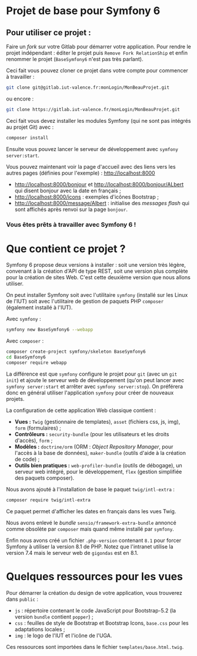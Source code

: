 # Projet de base pour Symfony 6 #

## Pour utiliser ce projet : ##

Faire un *fork* sur votre Gitlab pour démarrer votre application. Pour rendre le projet indépendant : éditer
le projet puis `Remove Fork RelationShip` et enfin renommer le projet (`BaseSymfony6` n'est pas très
parlant).

Ceci fait vous pouvez cloner ce projet dans votre compte pour commencer à travailler :
```bash
git clone git@gitlab.iut-valence.fr:monLogin/MonBeauProjet.git
```
ou encore :
```bash
git clone https://gitlab.iut-valence.fr/monLogin/MonBeauProjet.git
```

Ceci fait vous devez installer les modules Symfony (qui ne sont pas intégrés au projet Git) avec :
```bash
composer install
```

Ensuite vous pouvez lancer le serveur de développement avec `symfony server:start`.

Vous pouvez maintenant voir la page d'accueil avec des liens vers les autres pages (définies pour
l'exemple) :
[http://localhost:8000](http://localhost:8000)

- [http://localhost:8000/bonjour](http://localhost:8000/bonjour) et
  [http://localhost:8000/bonjour/ALbert](http://localhost:8000/bonjour/ALbert) qui disent bonjour avec la
  date en français ;
- [http://localhost:8000/icons](http://localhost:8000/icons) : exemples d'icônes Bootstrap ;
- [http://localhost:8000/message/Albert](http://localhost:8000/message/Albert) : initialise des *messages
  flash* qui sont affichés après renvoi sur la page `bonjour`.

### Vous êtes prêts à travailler avec Symfony 6 ! ###

# Que contient ce projet ? #

Symfony 6 propose deux versions à installer : soit une version très légère, convenant à la création d'API de
type REST, soit une version plus complète pour la création de sites Web. C'est cette deuxième version que
nous allons utiliser.

On peut installer Symfony soit avec l'utilitaire `symfony` (installé sur les Linux de l'IUT) soit avec
l'utilitaire de gestion de paquets PHP `composer` (également installé à l'IUT).

Avec `symfony` : 
```bash
symfony new BaseSymfony6 --webapp
```

Avec `composer` :
```bash
composer create-project symfony/skeleton BaseSymfony6
cd BaseSymfony6
composer require webapp
```

La différence est que `symfony` configure le projet pour `git` (avec un `git init`) et ajoute le serveur web de
développement (qu'on peut lancer avec `symfony server:start` et arrêter avec `symfony server:stop`).
On préférera donc en général utiliser l'application `symfony` pour créer de nouveaux projets.

La configuration de cette application Web classique contient :
- **Vues :** `Twig` (gestionnaire de templates), `asset` (fichiers css, js, img), `form` (formulaires) ;
- **Contrôleurs :** `security-bundle` (pour les utilisateurs et les droits d'accès), `form` ;
- **Modèles :** `doctrine/orm` (ORM : *Object Repository Manager*, pour l'accès à la base de données), `maker-bundle`
  (outils d'aide à la création de code) ;
- **Outils bien pratiques :** `web-profiler-bundle` (outils de débogage), un serveur web intégré, pour le
  développement, `flex` (gestion simplifiée des paquets composer).

Nous avons ajouté à l'installation de base le paquet `twig/intl-extra` :
```bash
composer require twig/intl-extra
```
Ce paquet permet d'afficher les dates en français dans les vues Twig.

Nous avons enlevé le *bundle* `sensio/framework-extra-bundle` annoncé comme obsolète par `composer`
mais quand même installé par `symfony`.

Enfin nous avons créé un fichier `.php-version` contenant `8.1` pour forcer Symfony à utiliser la version
8.1 de PHP. Notez que l'intranet utilise la version 7.4 mais le serveur web de `gigondas` est en
8.1.

# Quelques ressources pour les vues #

Pour démarrer la création du design de votre application, vous trouverez dans `public` :

- `js` : répertoire contenant le code JavaScript pour Bootstrap-5.2 (la version `bundle` contient `popper`) ;
- `css` : feuilles de style de Bootstrap et Bootstrap Icons, `base.css` pour les adaptations locales ;
- `img` : le logo de l'IUT et l'icône de l'UGA.

Ces ressources sont importées dans le fichier `templates/base.html.twig`.

